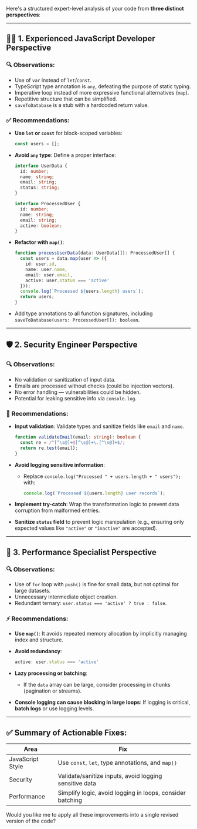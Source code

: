 Here's a structured expert-level analysis of your code from **three distinct perspectives**:

---

## 👨‍💻 1. **Experienced JavaScript Developer Perspective**

### 🔍 Observations:

* Use of `var` instead of `let`/`const`.
* TypeScript type annotation is `any`, defeating the purpose of static typing.
* Imperative loop instead of more expressive functional alternatives (`map`).
* Repetitive structure that can be simplified.
* `saveToDatabase` is a stub with a hardcoded return value.

### ✅ Recommendations:

* **Use `let` or `const`** for block-scoped variables:

  ```ts
  const users = [];
  ```
* **Avoid `any` type**: Define a proper interface:

  ```ts
  interface UserData {
    id: number;
    name: string;
    email: string;
    status: string;
  }

  interface ProcessedUser {
    id: number;
    name: string;
    email: string;
    active: boolean;
  }
  ```
* **Refactor with `map()`**:

  ```ts
  function processUserData(data: UserData[]): ProcessedUser[] {
    const users = data.map(user => ({
      id: user.id,
      name: user.name,
      email: user.email,
      active: user.status === 'active'
    }));
    console.log(`Processed ${users.length} users`);
    return users;
  }
  ```
* Add type annotations to all function signatures, including `saveToDatabase(users: ProcessedUser[]): boolean`.

---

## 🛡️ 2. **Security Engineer Perspective**

### 🔍 Observations:

* No validation or sanitization of input data.
* Emails are processed without checks (could be injection vectors).
* No error handling — vulnerabilities could be hidden.
* Potential for leaking sensitive info via `console.log`.

### 🚨 Recommendations:

* **Input validation**: Validate types and sanitize fields like `email` and `name`.

  ```ts
  function validateEmail(email: string): boolean {
    const re = /^[^\s@]+@[^\s@]+\.[^\s@]+$/;
    return re.test(email);
  }
  ```
* **Avoid logging sensitive information**:

  * Replace `console.log("Processed " + users.length + " users");` with:

    ```ts
    console.log(`Processed ${users.length} user records`);
    ```
* **Implement try-catch**:
  Wrap the transformation logic to prevent data corruption from malformed entries.
* **Sanitize `status` field** to prevent logic manipulation (e.g., ensuring only expected values like `"active"` or `"inactive"` are accepted).

---

## 🚀 3. **Performance Specialist Perspective**

### 🔍 Observations:

* Use of `for` loop with `push()` is fine for small data, but not optimal for large datasets.
* Unnecessary intermediate object creation.
* Redundant ternary: `user.status === 'active' ? true : false`.

### ⚡ Recommendations:

* **Use `map()`**: It avoids repeated memory allocation by implicitly managing index and structure.
* **Avoid redundancy**:

  ```ts
  active: user.status === 'active'
  ```
* **Lazy processing or batching**:

  * If the `data` array can be large, consider processing in chunks (pagination or streams).
* **Console logging can cause blocking in large loops**: If logging is critical, **batch logs** or use logging levels.

---

## ✅ Summary of Actionable Fixes:

| Area             | Fix                                                       |
| ---------------- | --------------------------------------------------------- |
| JavaScript Style | Use `const`, `let`, type annotations, and `map()`         |
| Security         | Validate/sanitize inputs, avoid logging sensitive data    |
| Performance      | Simplify logic, avoid logging in loops, consider batching |

Would you like me to apply all these improvements into a single revised version of the code?
